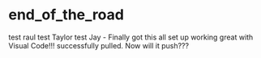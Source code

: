 # end_of_the_road
test raul
test Taylor
test Jay - Finally got this all set up working great with Visual Code!!!
successfully pulled. Now will it push???
